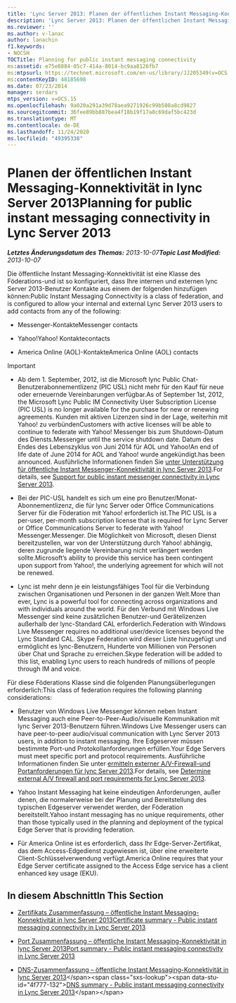 ```yaml
---
title: 'Lync Server 2013: Planen der öffentlichen Instant Messaging-Konnektivität'
description: 'Lync Server 2013: Planen der öffentlichen Instant Messaging-Konnektivität'
ms.reviewer: ''
ms.author: v-lanac
author: lanachin
f1.keywords:
- NOCSH
TOCTitle: Planning for public instant messaging connectivity
ms:assetid: e75e8884-05c7-414a-8014-bc9aa8126fb7
ms:mtpsurl: https://technet.microsoft.com/en-us/library/JJ205349(v=OCS.15)
ms:contentKeyID: 48185698
ms.date: 07/23/2014
manager: serdars
mtps_version: v=OCS.15
ms.openlocfilehash: 9a020a291a39d78aea9271926c99b508a8cd9827
ms.sourcegitcommit: 36fee89bb887bea4f18b19f17a8c69daf5bc423d
ms.translationtype: MT
ms.contentlocale: de-DE
ms.lasthandoff: 11/24/2020
ms.locfileid: "49395338"
---
```

# <a name="planning-for-public-instant-messaging-connectivity-in-lync-server-2013"></a><span data-ttu-id="4f777-103">Planen der öffentlichen Instant Messaging-Konnektivität in lync Server 2013</span><span class="sxs-lookup"><span data-stu-id="4f777-103">Planning for public instant messaging connectivity in Lync Server 2013</span></span>

<div data-xmlns="http://www.w3.org/1999/xhtml">

<div class="topic" data-xmlns="http://www.w3.org/1999/xhtml" data-msxsl="urn:schemas-microsoft-com:xslt" data-cs="https://msdn.microsoft.com/">

<div data-asp="https://msdn2.microsoft.com/asp">



</div>

<div id="mainSection">

<div id="mainBody"><span data-ttu-id="4f777-104">

<span> </span></span><span class="sxs-lookup"><span data-stu-id="4f777-104">

<span> </span></span></span>

<span data-ttu-id="4f777-105">_**Letztes Änderungsdatum des Themas:** 2013-10-07_</span><span class="sxs-lookup"><span data-stu-id="4f777-105">_**Topic Last Modified:** 2013-10-07_</span></span>

<span data-ttu-id="4f777-106">Die öffentliche Instant Messaging-Konnektivität ist eine Klasse des Föderations-und ist so konfiguriert, dass Ihre internen und externen lync Server 2013-Benutzer Kontakte aus einem der folgenden hinzufügen können:</span><span class="sxs-lookup"><span data-stu-id="4f777-106">Public Instant Messaging Connectivity is a class of federation, and is configured to allow your internal and external Lync Server 2013 users to add contacts from any of the following:</span></span>

  - <span data-ttu-id="4f777-107">Messenger-Kontakte</span><span class="sxs-lookup"><span data-stu-id="4f777-107">Messenger contacts</span></span>

  - <span data-ttu-id="4f777-108">Yahoo\!</span><span class="sxs-lookup"><span data-stu-id="4f777-108">Yahoo\!</span></span> <span data-ttu-id="4f777-109">Kontakte</span><span class="sxs-lookup"><span data-stu-id="4f777-109">contacts</span></span>

  - <span data-ttu-id="4f777-110">America Online (AOL)-Kontakte</span><span class="sxs-lookup"><span data-stu-id="4f777-110">America Online (AOL) contacts</span></span>

<div>


> [!IMPORTANT]  
> <UL>
> <LI>
> <P><span data-ttu-id="4f777-111">Ab dem 1. September, 2012, ist die Microsoft lync Public Chat-Benutzerabonnementlizenz (PIC USL) nicht mehr für den Kauf für neue oder erneuernde Vereinbarungen verfügbar.</span><span class="sxs-lookup"><span data-stu-id="4f777-111">As of September 1st, 2012, the Microsoft Lync Public IM Connectivity User Subscription License (PIC USL) is no longer available for the purchase for new or renewing agreements.</span></span> <span data-ttu-id="4f777-112">Kunden mit aktiven Lizenzen sind in der Lage, weiterhin mit Yahoo! zu verbünden</span><span class="sxs-lookup"><span data-stu-id="4f777-112">Customers with active licenses will be able to continue to federate with Yahoo!</span></span> <span data-ttu-id="4f777-113">Messenger bis zum Shutdown-Datum des Diensts.</span><span class="sxs-lookup"><span data-stu-id="4f777-113">Messenger until the service shutdown date.</span></span> <span data-ttu-id="4f777-114">Datum des Endes des Lebenszyklus von Juni 2014 für AOL und Yahoo!</span><span class="sxs-lookup"><span data-stu-id="4f777-114">An end of life date of June 2014 for AOL and Yahoo!</span></span> <span data-ttu-id="4f777-115">wurde angekündigt.</span><span class="sxs-lookup"><span data-stu-id="4f777-115">has been announced.</span></span> <span data-ttu-id="4f777-116">Ausführliche Informationen finden Sie <A href="lync-server-2013-support-for-public-instant-messenger-connectivity.md">unter Unterstützung für öffentliche Instant Messenger-Konnektivität in lync Server 2013</A>.</span><span class="sxs-lookup"><span data-stu-id="4f777-116">For details, see <A href="lync-server-2013-support-for-public-instant-messenger-connectivity.md">Support for public instant messenger connectivity in Lync Server 2013</A>.</span></span></P>
> <LI>
> <P><span data-ttu-id="4f777-117">Bei der PIC-USL handelt es sich um eine pro Benutzer/Monat-Abonnementlizenz, die für lync Server oder Office Communications Server für die Föderation mit Yahoo! erforderlich ist.</span><span class="sxs-lookup"><span data-stu-id="4f777-117">The PIC USL is a per-user, per-month subscription license that is required for Lync Server or Office Communications Server to federate with Yahoo!</span></span> <span data-ttu-id="4f777-118">Messenger.</span><span class="sxs-lookup"><span data-stu-id="4f777-118">Messenger.</span></span> <span data-ttu-id="4f777-119">Die Möglichkeit von Microsoft, diesen Dienst bereitzustellen, war von der Unterstützung durch Yahoo! abhängig, deren zugrunde liegende Vereinbarung nicht verlängert werden sollte.</span><span class="sxs-lookup"><span data-stu-id="4f777-119">Microsoft’s ability to provide this service has been contingent upon support from Yahoo!, the underlying agreement for which will not be renewed.</span></span></P>
> <LI>
> <P><span data-ttu-id="4f777-120">Lync ist mehr denn je ein leistungsfähiges Tool für die Verbindung zwischen Organisationen und Personen in der ganzen Welt.</span><span class="sxs-lookup"><span data-stu-id="4f777-120">More than ever, Lync is a powerful tool for connecting across organizations and with individuals around the world.</span></span> <span data-ttu-id="4f777-121">Für den Verbund mit Windows Live Messenger sind keine zusätzlichen Benutzer-und Gerätelizenzen außerhalb der lync-Standard CAL erforderlich.</span><span class="sxs-lookup"><span data-stu-id="4f777-121">Federation with Windows Live Messenger requires no additional user/device licenses beyond the Lync Standard CAL.</span></span> <span data-ttu-id="4f777-122">Skype Federation wird dieser Liste hinzugefügt und ermöglicht es lync-Benutzern, Hunderte von Millionen von Personen über Chat und Sprache zu erreichen.</span><span class="sxs-lookup"><span data-stu-id="4f777-122">Skype federation will be added to this list, enabling Lync users to reach hundreds of millions of people through IM and voice.</span></span></P></LI></UL>



</div>

<span data-ttu-id="4f777-123">Für diese Föderations Klasse sind die folgenden Planungsüberlegungen erforderlich:</span><span class="sxs-lookup"><span data-stu-id="4f777-123">This class of federation requires the following planning considerations:</span></span>

  - <span data-ttu-id="4f777-124">Benutzer von Windows Live Messenger können neben Instant Messaging auch eine Peer-to-Peer-Audio/visuelle Kommunikation mit lync Server 2013-Benutzern führen.</span><span class="sxs-lookup"><span data-stu-id="4f777-124">Windows Live Messenger users can have peer-to-peer audio/visual communication with Lync Server 2013 users, in addition to instant messaging.</span></span> <span data-ttu-id="4f777-125">Ihre Edgeserver müssen bestimmte Port-und Protokollanforderungen erfüllen.</span><span class="sxs-lookup"><span data-stu-id="4f777-125">Your Edge Servers must meet specific port and protocol requirements.</span></span> <span data-ttu-id="4f777-126">Ausführliche Informationen finden Sie unter [ermitteln externer A/V-Firewall-und Portanforderungen für lync Server 2013](lync-server-2013-determine-external-a-v-firewall-and-port-requirements.md).</span><span class="sxs-lookup"><span data-stu-id="4f777-126">For details, see [Determine external A/V firewall and port requirements for Lync Server 2013](lync-server-2013-determine-external-a-v-firewall-and-port-requirements.md).</span></span>

  - <span data-ttu-id="4f777-127">Yahoo Instant Messaging hat keine eindeutigen Anforderungen, außer denen, die normalerweise bei der Planung und Bereitstellung des typischen Edgeserver verwendet werden, der Föderation bereitstellt.</span><span class="sxs-lookup"><span data-stu-id="4f777-127">Yahoo instant messaging has no unique requirements, other than those typically used in the planning and deployment of the typical Edge Server that is providing federation.</span></span>

  - <span data-ttu-id="4f777-128">Für America Online ist es erforderlich, dass Ihr Edge-Server-Zertifikat, das dem Access-Edgedienst zugewiesen ist, über eine erweiterte Client-Schlüsselverwendung verfügt.</span><span class="sxs-lookup"><span data-stu-id="4f777-128">America Online requires that your Edge Server certificate assigned to the Access Edge service has a client enhanced key usage (EKU).</span></span>

<div>

## <a name="in-this-section"></a><span data-ttu-id="4f777-129">In diesem Abschnitt</span><span class="sxs-lookup"><span data-stu-id="4f777-129">In This Section</span></span>

  - [<span data-ttu-id="4f777-130">Zertifikats Zusammenfassung – öffentliche Instant Messaging-Konnektivität in lync Server 2013</span><span class="sxs-lookup"><span data-stu-id="4f777-130">Certificate summary - Public instant messaging connectivity in Lync Server 2013</span></span>](lync-server-2013-certificate-summary-public-instant-messaging-connectivity.md)

  - [<span data-ttu-id="4f777-131">Port Zusammenfassung – öffentliche Instant Messaging-Konnektivität in lync Server 2013</span><span class="sxs-lookup"><span data-stu-id="4f777-131">Port summary - Public instant messaging connectivity in Lync Server 2013</span></span>](lync-server-2013-port-summary-public-instant-messaging-connectivity.md)

  - <span data-ttu-id="4f777-132">[DNS-Zusammenfassung – öffentliche Instant Messaging-Konnektivität in lync Server 2013](https://technet.microsoft.com/library/jj618375\(v=ocs.15\))</span><span class="sxs-lookup"><span data-stu-id="4f777-132">[DNS summary - Public instant messaging connectivity in Lync Server 2013](https://technet.microsoft.com/library/jj618375\(v=ocs.15\))</span></span>

<span data-ttu-id="4f777-133"></div>

</div>

<span> </span>

</div>

</div>

</span><span class="sxs-lookup"><span data-stu-id="4f777-133"></div>

</div>

<span> </span>

</div>

</div>

</span></span></div>


